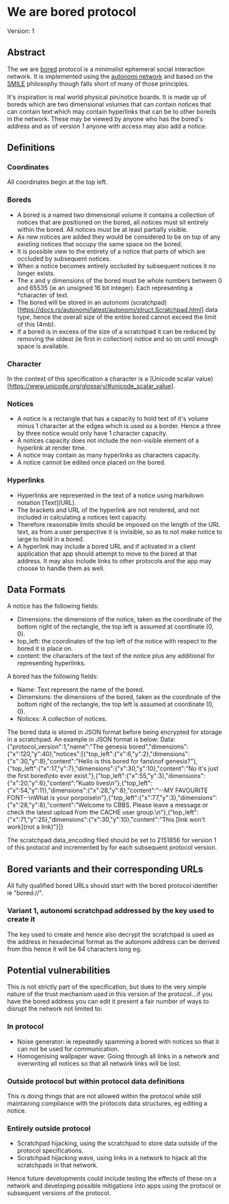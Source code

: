 # We are bored protocol

Version: 1

## Abstract

The we are [bored](bored.acronyms) protocol is a minimalist ephemeral social interaction network.
It is implemented using the [autonomi network](https://autonomi.com) and based on the [SMILE](SMILE_Philosophy.md) 
philosophy though falls short of many of those principles.

It's inspiration is real world physical pin/notice boards. It is made up of boreds which are two
dimensional volumes that can contain notices that can contain text which may contain hyperlinks that
can be to other boreds in the network. These may be viewed by anyone who has the bored's address and
as of version 1 anyone with access may also add a notice.

## Definitions

### Coordinates

All coordinates begin at the top left.

### Boreds

- A bored is a named two dimensional volume it contains a collection of notices that are positioned
on the bored, all notices must sit entirely within the bored. All notices must be at least partially
visible.
- As new notices are added they would be considered to be on top of any existing notices that occupy
the same space on the bored.
- It is possible view to the entirety of a notice that parts of which are occluded by subsequent
notices.
- When a notice becomes entirely occluded by subsequent notices it no longer exists.
- The x and y dimensions of the bored must be whole numbers between 0 and 65535 (ie an unsigned 16
bit integer). Each representing a *character of text.
- The bored will be stored in an autonomi (scratchpad)[https://docs.rs/autonomi/latest/autonomi/struct.Scratchpad.html] data type, hence the overall size of the
entire bored cannot exceed the limit of this (4mb).
- If a bored is in excess of the size of a scratchpad it can be reduced by removing the oldest (ie
first in collection) notice and so on until enough space is available.

### Character

In the context of this specification a character is a (Unicode scalar value)[https://www.unicode.org/glossary/#unicode_scalar_value].

### Notices

- A notice is a rectangle that has a capacity to hold text of it's volume minus 1 character at the
edges which is used as a border. Hence a three by three notice would only have 1 character capacity.
- A notices capacity does not include the non-visible element of a hyperlink at render time.
- A notice may contain as many hyperlinks as characters capacity.
- A notice cannot be edited once placed on the bored.

### Hyperlinks

- Hyperlinks are represented in the text of a notice using markdown notation \[Text](URL).
- The brackets and URL of the hyperlink are not rendered, and not included in calculating a notices
text capacity.
- Therefore reasonable limits should be imposed on the length of the URL text, as from a user
perspective it is invisible, so as to not make notice to large to hold in a bored.
- A hyperlink may include a bored URL and if activated in a client application that app should
attempt to move to the bored at that address. It may also include links to other protocols and
the app may choose to handle them as well.

## Data Formats

A notice has the following fields:

- Dimensions: the dimensions of the notice, taken as the coordinate of the bottom right of the
rectangle, the top left is assumed at coordinate (0, 0).
- top_left: the coordinates of the top left of the notice with respect to the bored it is place on.
- content: the characters of the text of the notice plus any additional for representing hyperlinks.

A bored has the following fields:

- Name: Text represent the name of the bored.
- Dimensions: the dimensions of the bored, taken as the coordinate of the bottom right of the
rectangle, the top left is assumed at coordinate (0, 0).
- Notices: A collection of notices.

The bored data is stored in JSON format before being encrypted for storage in a scratchpad.
An example in JSON format is below:
Data: {"protocol_version":1,"name":"The genesis bored","dimensions":{"x":120,"y":40},"notices":[{"top_left":{"x":6,"y":2},"dimensions":{"x":30,"y":8},"content":"Hello is this bored for fans\nof genesis?"},{"top_left":{"x":17,"y":7},"dimensions":{"x":30,"y":10},"content":"No it's just the first bored\nto ever exist."},{"top_left":{"x":55,"y":3},"dimensions":{"x":20,"y":6},"content":"Kuato lives\n"},{"top_left":{"x":54,"y":11},"dimensions":{"x":28,"y":8},"content":"--MY FAVOURITE FONT--\nWhat is your porpoise\n"},{"top_left":{"x":77,"y":3},"dimensions":{"x":28,"y":8},"content":"Welcome to CBBS. Please leave a message or check the latest upload from the CACHE user group.\n"},{"top_left":{"x":71,"y":25},"dimensions":{"x":30,"y":10},"content":"This [link won't work](not a link)"}]}

The scratchpad data_encoding filed should be set to 2151856 for version 1 of this protocol and
incremented by for each subsequent protocol version.

## Bored variants and their corresponding URLs

All fully qualified bored URLs should start with the bored protocol identifier ie "bored://".

### Variant 1, autonomi scratchpad addressed by the key used to create it

The key used to create and hence also decrypt the scratchpad is used as the address in hexadecimal
format as the autonomi address can be derived from this hence it will be 64 characters long eg.

## Potential vulnerabilities

This is not strictly part of the specification, but dues to the very simple nature of the trust
mechanism used in this version of the protocol...if you have the bored address you can edit it
present a fair number of ways to disrupt the network not limited to:

### In protocol

- Noise generator: ie repeatedly spamming a bored with notices so that it can not be used for
communication.
- Homogenising wallpaper wave: Going through all links in a network and overwriting all notices
so that all network links will be lost.

### Outside protocol but within protocol data definitions

This is doing things that are not allowed within the protocol while still maintaining compliance with
the protocols data structures, eg editing a notice.

### Entirely outside protocol

- Scratchpad hijacking, using the scratchpad to store data outside of the protocol specifications.
- Scratchpad hijacking wave, using links in a network to hijack all the scratchpads in that network.

Hence future developments could include testing the effects of these on a network and developing
possible mitigations into apps using the protocol or subsequent versions of the protocol.
